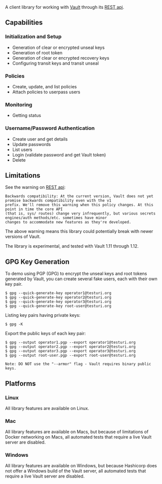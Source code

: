 
A client library for working with [Vault](https://www.vaultproject.io/) through its 
[REST api](https://www.vaultproject.io/api-docs).

## Capabilities

### Initialization and Setup

* Generation of clear or encrypted unseal keys
* Generation of root token 
* Generation of clear or encrypted recovery keys
* Configuring transit keys and transit unseal

### Policies

* Create, update, and list policies
* Attach policies to userpass users

### Monitoring

* Getting status

### Username/Password Authentication

* Create user and get details
* Update passwords
* List users
* Login (validate password and get Vault token)
* Delete

## Limitations

See the warning on [REST api](https://www.vaultproject.io/api-docs):

    Backwards compatibility: At the current version, Vault does not yet promise backwards compatibility even with the v1
    prefix. We'll remove this warning when this policy changes. At this point in time the core API
    (that is, sys/ routes) change very infrequently, but various secrets engines/auth methods/etc. sometimes have minor
    changes to accommodate new features as they're developed.

The above warning means this library could potentially break with newer versions of Vault.

The library is experimental, and tested with Vault 1.11 through 1.12.

## GPG Key Generation

To demo using PGP (GPG) to encrypt the unseal keys and root tokens generated by
Vault, you can create several fake users, each with their own key pair.

    $ gpg --quick-generate-key operator1@testuri.org
    $ gpg --quick-generate-key operator2@testuri.org
    $ gpg --quick-generate-key operator3@testuri.org
    $ gpg --quick-generate-key root-user@testuri.org

Listing key pairs having private keys:

    $ gpg -K

Export the public keys of each key pair:

    $ gpg --output operator1.pgp --export operator1@testuri.org
    $ gpg --output operator2.pgp --export operator2@testuri.org
    $ gpg --output operator3.pgp --export operator3@testuri.org
    $ gpg --output root-user.pgp --export root-user@testuri.org

    Note: DO NOT use the "--armor" flag - Vault requires binary public keys.


## Platforms

### Linux

All library features are available on Linux.

### Mac

All library features are available on Macs, but because of limitations of Docker networking on Macs,
all automated tests that require a live Vault server are disabled.

### Windows

All library features are available on Windows, but because Hashicorp does not offer a Windows build of the Vault server,
all automated tests that require a live Vault server are disabled.
